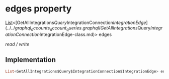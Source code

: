 


# edges property






[List](https://api.flutter.dev/flutter/dart-core/List-class.html)&lt;[GetAllIntegrations$Query$IntegrationConnection$IntegrationEdge](../../graphql_accounts_account_queries.graphql/GetAllIntegrations$Query$IntegrationConnection$IntegrationEdge-class.md)> edges
  
_read / write_






## Implementation

```dart
List<GetAllIntegrations$Query$IntegrationConnection$IntegrationEdge> edges;


```








